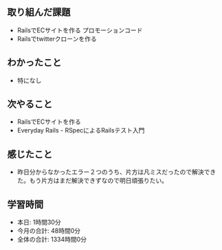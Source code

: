 ## 取り組んだ課題
- RailsでECサイトを作る プロモーションコード
- Railsでtwitterクローンを作る
## わかったこと
- 特になし
## 次やること
- RailsでECサイトを作る
- Everyday Rails - RSpecによるRailsテスト入門
## 感じたこと
- 昨日分からなかったエラー２つのうち、片方は凡ミスだったので解決できた。もう片方はまだ解決できずなので明日頑張りたい。
## 学習時間
- 本日: 1時間30分
- 今月の合計: 48時間0分
- 全体の合計: 1334時間0分
